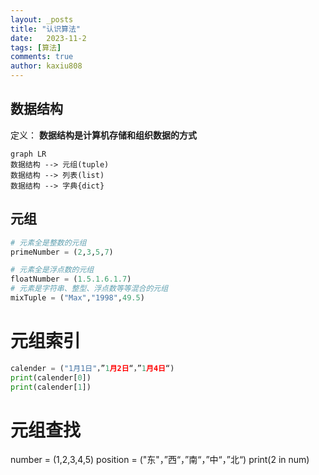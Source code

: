 ```yaml
---
layout: _posts
title: "认识算法"
date:   2023-11-2
tags: [算法]
comments: true
author: kaxiu808  
---
```


数据结构
--
定义：
**数据结构是计算机存储和组织数据的方式**

```mermaid
graph LR
数据结构 --> 元组(tuple)
数据结构 --> 列表(list)
数据结构 --> 字典{dict}
```

元组
--
```python
# 元素全是整数的元组
primeNumber = (2,3,5,7)

# 元素全是浮点数的元组
floatNumber = (1.5.1.6.1.7)
# 元素是字符串、整型、浮点数等等混合的元组
mixTuple = ("Max","1998",49.5)
```
# 元组索引
```python
calender = ("1月1日"，”1月2日“，”1月4日“)
print(calender[0])
print(calender[1])
```

# 元组查找

number = (1,2,3,4,5)
position = ("东"，”西“，”南“，”中“，”北“)
print(2 in num)
<!--stackedit_data:
eyJoaXN0b3J5IjpbMTg2Nzg5NjMyNSwxODIwMzQ2MjA1XX0=
-->